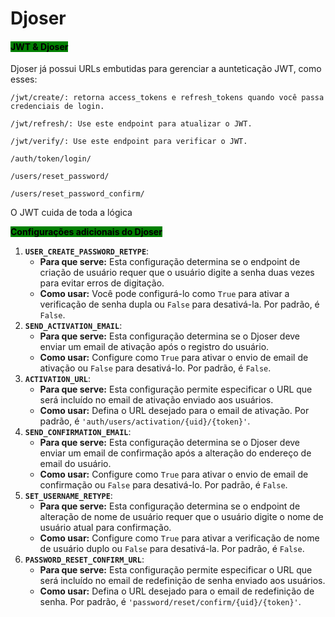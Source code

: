 # Djoser



#### <mark style="background-color:green;">JWT & Djoser</mark>

Djoser já possui URLs embutidas para gerenciar a aunteticação JWT, como esses:

```
/jwt/create/: retorna access_tokens e refresh_tokens quando você passa credenciais de login.

/jwt/refresh/: Use este endpoint para atualizar o JWT.

/jwt/verify/: Use este endpoint para verificar o JWT.

/auth/token/login/

/users/reset_password/

/users/reset_password_confirm/
```

O JWT cuida de toda a lógica



<mark style="background-color:green;">**Configurações adicionais do Djoser**</mark>

1. **`USER_CREATE_PASSWORD_RETYPE`**:
   * **Para que serve:** Esta configuração determina se o endpoint de criação de usuário requer que o usuário digite a senha duas vezes para evitar erros de digitação.
   * **Como usar:** Você pode configurá-lo como `True` para ativar a verificação de senha dupla ou `False` para desativá-la. Por padrão, é `False`.
2. **`SEND_ACTIVATION_EMAIL`**:
   * **Para que serve:** Esta configuração determina se o Djoser deve enviar um email de ativação após o registro do usuário.
   * **Como usar:** Configure como `True` para ativar o envio de email de ativação ou `False` para desativá-lo. Por padrão, é `False`.
3. **`ACTIVATION_URL`**:
   * **Para que serve:** Esta configuração permite especificar o URL que será incluído no email de ativação enviado aos usuários.
   * **Como usar:** Defina o URL desejado para o email de ativação. Por padrão, é `'auth/users/activation/{uid}/{token}'`.
4. **`SEND_CONFIRMATION_EMAIL`**:
   * **Para que serve:** Esta configuração determina se o Djoser deve enviar um email de confirmação após a alteração do endereço de email do usuário.
   * **Como usar:** Configure como `True` para ativar o envio de email de confirmação ou `False` para desativá-lo. Por padrão, é `False`.
5. **`SET_USERNAME_RETYPE`**:
   * **Para que serve:** Esta configuração determina se o endpoint de alteração de nome de usuário requer que o usuário digite o nome de usuário atual para confirmação.
   * **Como usar:** Configure como `True` para ativar a verificação de nome de usuário duplo ou `False` para desativá-la. Por padrão, é `False`.
6. **`PASSWORD_RESET_CONFIRM_URL`**:
   * **Para que serve:** Esta configuração permite especificar o URL que será incluído no email de redefinição de senha enviado aos usuários.
   * **Como usar:** Defina o URL desejado para o email de redefinição de senha. Por padrão, é `'password/reset/confirm/{uid}/{token}'`.
